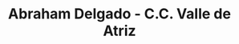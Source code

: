 ---
title: "Abraham Delgado - C.C. Valle de Atriz"
url: /pasto/abraham-delgado-c-c-valle-de-atriz/
shop: Supermarkt
---